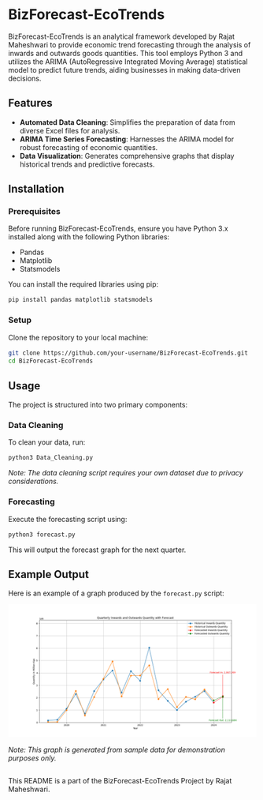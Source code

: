 ﻿
# BizForecast-EcoTrends

BizForecast-EcoTrends is an analytical framework developed by Rajat Maheshwari to provide economic trend forecasting through the analysis of inwards and outwards goods quantities. This tool employs Python 3 and utilizes the ARIMA (AutoRegressive Integrated Moving Average) statistical model to predict future trends, aiding businesses in making data-driven decisions.

## Features
- **Automated Data Cleaning**: Simplifies the preparation of data from diverse Excel files for analysis.
- **ARIMA Time Series Forecasting**: Harnesses the ARIMA model for robust forecasting of economic quantities.
- **Data Visualization**: Generates comprehensive graphs that display historical trends and predictive forecasts.

## Installation

### Prerequisites
Before running BizForecast-EcoTrends, ensure you have Python 3.x installed along with the following Python libraries:
- Pandas
- Matplotlib
- Statsmodels

You can install the required libraries using pip:
```bash
pip install pandas matplotlib statsmodels
```

### Setup
Clone the repository to your local machine:
```bash
git clone https://github.com/your-username/BizForecast-EcoTrends.git
cd BizForecast-EcoTrends
```

## Usage
The project is structured into two primary components:

### Data Cleaning
To clean your data, run:
```bash
python3 Data_Cleaning.py
```
*Note: The data cleaning script requires your own dataset due to privacy considerations.*

### Forecasting
Execute the forecasting script using:
```bash
python3 forecast.py
```
This will output the forecast graph for the next quarter.

## Example Output
Here is an example of a graph produced by the `forecast.py` script:

![Quarterly Inwards and Outwards Quantity with Forecast](forecast_graph.png)

*Note: This graph is generated from sample data for demonstration purposes only.*

##
This README is a part of the BizForecast-EcoTrends Project by Rajat Maheshwari.





